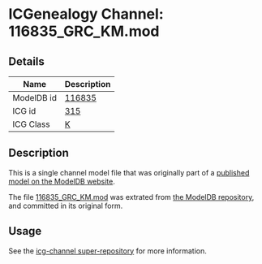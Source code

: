 # ICGenealogy Channel: 116835\_GRC\_KM.mod

## Details

Name | Description
---- | -----------
ModelDB id | [116835](http://senselab.med.yale.edu/ModelDB/ShowModel.cshtml?model=116835)
ICG id | [315](http://icg.neurotheory.ox.ac.uk/channels/1/315)
ICG Class | [K](http://icg.neurotheory.ox.ac.uk/channels/1)

## Description

This is a single channel model file that was originally part of a [published model on the ModelDB website](http://senselab.med.yale.edu/mModelDB/ShowModel.cshtml?model=116835).

The file [116835\_GRC\_KM.mod](116835_GRC_KM.mod) was extrated from [the ModelDB repository](http://senselab.med.yale.edu/ModelDB/ShowModel.cshtml?model=116835), and committed in its original form.

## Usage

See the [icg-channel super-repository](https://github.com/icgenealogy/icg-channels) for more information.